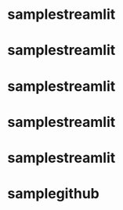 # samplestreamlit
# samplestreamlit
# samplestreamlit
# samplestreamlit
# samplestreamlit
# samplegithub
